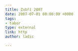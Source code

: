 ```yaml
---
title: Zubří 2007
date: 2007-07-01 00:00:00 +0000
tags:
- tabor
type: external
link: http
author: ladic

---
```

